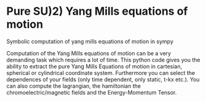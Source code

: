 # Pure SU)2) Yang Mills equations of motion 
 Symbolic computation of yang mills equations of motion in sympy


Computation of the Yang Mills equations of motion can be a very demanding task which requires 
a lot of time. This python code gives you the ability to extract the pure Yang Mills Equations of motion
in cartesian, spherical or cylindrical coordinate system. Furthermore you can select the dependences
of your fields (only time dependent, only static, t-kx etc.). You can also compute the lagrangian, the hamiltonian
the chromoelectric/magnetic fields and the Energy-Momentum Tensor.

